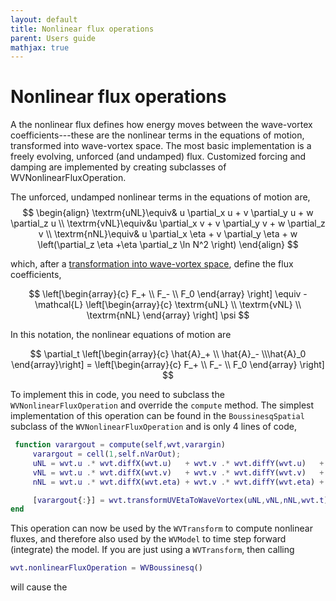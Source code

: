 ```yaml
---
layout: default
title: Nonlinear flux operations
parent: Users guide
mathjax: true
---
```


#  Nonlinear flux operations

A the nonlinear flux defines how energy moves between the wave-vortex coefficients---these are the nonlinear terms in the equations of motion, transformed into wave-vortex space. The most basic implementation is a freely evolving, unforced (and undamped) flux. Customized forcing and damping are implemented by creating subclasses of WVNonlinearFluxOperation.

The unforced, undamped nonlinear terms in the equations of motion are,
$$
\begin{align}
    \textrm{uNL}\equiv& u \partial_x u + v \partial_y u + w \partial_z u \\
    \textrm{vNL}\equiv&u \partial_x v + v \partial_y v + w \partial_z v \\
    \textrm{nNL}\equiv& u \partial_x \eta + v \partial_y \eta + w \left(\partial_z \eta +\eta \partial_z \ln N^2 \right)
\end{align}
$$

which, after a [transformation into wave-vortex space](/mathematical-introduction/transformations.html), define the flux coefficients,

$$
\left[\begin{array}{c}
F_+ \\
F_- \\
F_0
\end{array} \right] \equiv 
    - \mathcal{L} \left[\begin{array}{c}
\textrm{uNL} \\
\textrm{vNL} \\
\textrm{nNL} 
\end{array} \right] \psi
$$

In this notation, the nonlinear equations of motion are

$$
\partial_t \left[\begin{array}{c} \hat{A}_+  \\  \hat{A}_-  \\\hat{A}_0 \end{array}\right] = \left[\begin{array}{c}
 F_+ \\
 F_- \\
F_0
\end{array} \right]
$$

To implement this in code, you need to subclass the `WVNonlinearFluxOperation` and override the `compute` method. The simplest implementation of this operation can be found in the `BoussinesqSpatial` subclass of the `WVNonlinearFluxOperation` and is only 4 lines of code,

```matlab
 function varargout = compute(self,wvt,varargin)
     varargout = cell(1,self.nVarOut);
     uNL = wvt.u .* wvt.diffX(wvt.u)   + wvt.v .* wvt.diffY(wvt.u)   + wvt.w .*  wvt.diffZF(wvt.u);
     vNL = wvt.u .* wvt.diffX(wvt.v)   + wvt.v .* wvt.diffY(wvt.v)   + wvt.w .*  wvt.diffZF(wvt.v);
     nNL = wvt.u .* wvt.diffX(wvt.eta) + wvt.v .* wvt.diffY(wvt.eta) + wvt.w .* (wvt.diffZG(wvt.eta) + wvt.eta .* wvt.dLnN2);

     [varargout{:}] = wvt.transformUVEtaToWaveVortex(uNL,vNL,nNL,wvt.t);
end
```

This operation can now be used by the `WVTransform` to compute nonlinear fluxes, and therefore also used by the `WVModel` to time step forward (integrate) the model. If you are just using a `WVTransform`, then calling

```matlab
wvt.nonlinearFluxOperation = WVBoussinesq()
```

will cause the 
